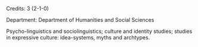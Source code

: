 Credits: 3 (2-1-0)

Department: Department of Humanities and Social Sciences

Psycho-linguistics and sociolinguistics; culture and identity studies; studies in expressive culture: idea-systems, myths and archtypes.